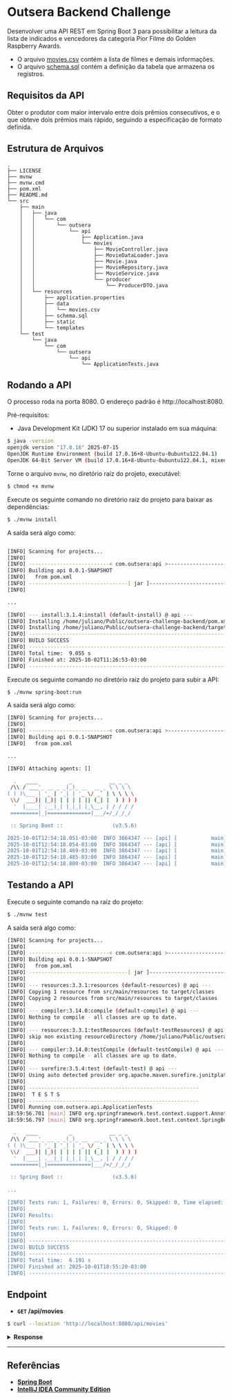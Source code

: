# Outsera Backend Challenge

Desenvolver uma API REST em Spring Boot 3 para possibilitar a leitura da lista de indicados e vencedores da
categoria Pior Filme do Golden Raspberry Awards.

- O arquivo [movies.csv](./src/main/resources/data/movies.csv) contém a lista de filmes e demais informações.
- O arquivo [schema.sql](./src/main/resources/schema.sql) contém a definição da tabela que armazena os registros.

## Requisitos da API

Obter o produtor com maior intervalo entre dois prêmios consecutivos, e o que obteve dois
prêmios mais rápido, seguindo a especificação de formato definida.

## Estrutura de Arquivos

```
.
├── LICENSE
├── mvnw
├── mvnw.cmd
├── pom.xml
├── README.md
└── src
    ├── main
    │   ├── java
    │   │   └── com
    │   │       └── outsera
    │   │           └── api
    │   │               ├── Application.java
    │   │               └── movies
    │   │                   ├── MovieController.java
    │   │                   ├── MovieDataLoader.java
    │   │                   ├── Movie.java
    │   │                   ├── MovieRepository.java
    │   │                   ├── MovieService.java
    │   │                   └── producer
    │   │                       └── ProducerDTO.java
    │   └── resources
    │       ├── application.properties
    │       ├── data
    │       │   └── movies.csv
    │       ├── schema.sql
    │       ├── static
    │       └── templates
    └── test
        └── java
            └── com
                └── outsera
                    └── api
                        └── ApplicationTests.java
```

## Rodando a API

O processo roda na porta 8080. O endereço padrão é http://localhost:8080.

Pré-requisitos:

- Java Development Kit (JDK) 17 ou superior instalado em sua máquina:

```bash
$ java -version
openjdk version "17.0.16" 2025-07-15
OpenJDK Runtime Environment (build 17.0.16+8-Ubuntu-0ubuntu122.04.1)
OpenJDK 64-Bit Server VM (build 17.0.16+8-Ubuntu-0ubuntu122.04.1, mixed mode, sharing)
```

Torne o arquivo ``mvnw``, no diretório raíz do projeto, executável:

```bash
$ chmod +x mvnw
```

Execute os seguinte comando no diretório raiz do projeto para baixar as dependências:

```bash
$ ./mvnw install
```

A saída será algo como:

```bash

[INFO] Scanning for projects...
[INFO] 
[INFO] --------------------------< com.outsera:api >---------------------------
[INFO] Building api 0.0.1-SNAPSHOT
[INFO]   from pom.xml
[INFO] --------------------------------[ jar ]---------------------------------
[INFO] 

...

[INFO] --- install:3.1.4:install (default-install) @ api ---
[INFO] Installing /home/juliano/Public/outsera-challenge-backend/pom.xml to /home/juliano/.m2/repository/com/outsera/api/0.0.1-SNAPSHOT/api-0.0.1-SNAPSHOT.pom
[INFO] Installing /home/juliano/Public/outsera-challenge-backend/target/api-0.0.1-SNAPSHOT.jar to /home/juliano/.m2/repository/com/outsera/api/0.0.1-SNAPSHOT/api-0.0.1-SNAPSHOT.jar
[INFO] ------------------------------------------------------------------------
[INFO] BUILD SUCCESS
[INFO] ------------------------------------------------------------------------
[INFO] Total time:  9.055 s
[INFO] Finished at: 2025-10-02T11:26:53-03:00
[INFO] ------------------------------------------------------------------------

```

Execute os seguinte comando no diretório raiz do projeto para subir a API:

```bash
$ ./mvnw spring-boot:run
```

A saída será algo como:

```bash
[INFO] Scanning for projects...
[INFO] 
[INFO] --------------------------< com.outsera:api >---------------------------
[INFO] Building api 0.0.1-SNAPSHOT
[INFO]   from pom.xml

...

[INFO] Attaching agents: []

  .   ____          _            __ _ _
 /\\ / ___'_ __ _ _(_)_ __  __ _ \ \ \ \
( ( )\___ | '_ | '_| | '_ \/ _` | \ \ \ \
 \\/  ___)| |_)| | | | | || (_| |  ) ) ) )
  '  |____| .__|_| |_|_| |_\__, | / / / /
 =========|_|==============|___/=/_/_/_/

 :: Spring Boot ::                (v3.5.6)

2025-10-01T12:54:18.051-03:00  INFO 3864347 --- [api] [           main] com.outsera.api.ApiApplication           : Starting ApiApplication using Java 17.0.16 with PID 3864347 (/home/juliano/Public/outsera-challenge-backend/target/classes started by juliano in /home/juliano/Public/outsera-challenge-backend)
2025-10-01T12:54:18.054-03:00  INFO 3864347 --- [api] [           main] com.outsera.api.ApiApplication           : No active profile set, falling back to 1 default profile: "default"
2025-10-01T12:54:18.469-03:00  INFO 3864347 --- [api] [           main] .s.d.r.c.RepositoryConfigurationDelegate : Bootstrapping Spring Data JPA repositories in DEFAULT mode.
2025-10-01T12:54:18.485-03:00  INFO 3864347 --- [api] [           main] .s.d.r.c.RepositoryConfigurationDelegate : Finished Spring Data repository scanning in 8 ms. Found 0 JPA repository interfaces.
2025-10-01T12:54:18.800-03:00  INFO 3864347 --- [api] [           main] o.s.b.w.embedded.tomcat.TomcatWebServer  : Tomcat initialized with port 8080 (http)
```

## Testando a API

Execute o seguinte comando na raíz do projeto:

```bash
$ ./mvnw test
````

A saída será algo como:

```bash
[INFO] Scanning for projects...
[INFO] 
[INFO] --------------------------< com.outsera:api >---------------------------
[INFO] Building api 0.0.1-SNAPSHOT
[INFO]   from pom.xml
[INFO] --------------------------------[ jar ]---------------------------------
[INFO] 
[INFO] --- resources:3.3.1:resources (default-resources) @ api ---
[INFO] Copying 1 resource from src/main/resources to target/classes
[INFO] Copying 2 resources from src/main/resources to target/classes
[INFO] 
[INFO] --- compiler:3.14.0:compile (default-compile) @ api ---
[INFO] Nothing to compile - all classes are up to date.
[INFO] 
[INFO] --- resources:3.3.1:testResources (default-testResources) @ api ---
[INFO] skip non existing resourceDirectory /home/juliano/Public/outsera-challenge-backend/src/test/resources
[INFO] 
[INFO] --- compiler:3.14.0:testCompile (default-testCompile) @ api ---
[INFO] Nothing to compile - all classes are up to date.
[INFO] 
[INFO] --- surefire:3.5.4:test (default-test) @ api ---
[INFO] Using auto detected provider org.apache.maven.surefire.junitplatform.JUnitPlatformProvider
[INFO] 
[INFO] -------------------------------------------------------
[INFO]  T E S T S
[INFO] -------------------------------------------------------
[INFO] Running com.outsera.api.ApplicationTests
18:59:56.701 [main] INFO org.springframework.test.context.support.AnnotationConfigContextLoaderUtils -- Could not detect default configuration classes for test class [com.outsera.api.ApplicationTests]: ApplicationTests does not declare any static, non-private, non-final, nested classes annotated with @Configuration.
18:59:56.797 [main] INFO org.springframework.boot.test.context.SpringBootTestContextBootstrapper -- Found @SpringBootConfiguration com.outsera.api.Application for test class com.outsera.api.ApplicationTests

  .   ____          _            __ _ _
 /\\ / ___'_ __ _ _(_)_ __  __ _ \ \ \ \
( ( )\___ | '_ | '_| | '_ \/ _` | \ \ \ \
 \\/  ___)| |_)| | | | | || (_| |  ) ) ) )
  '  |____| .__|_| |_|_| |_\__, | / / / /
 =========|_|==============|___/=/_/_/_/

 :: Spring Boot ::                (v3.5.6)
 
...

[INFO] Tests run: 1, Failures: 0, Errors: 0, Skipped: 0, Time elapsed: 4.555 s -- in com.outsera.api.ApplicationTests
[INFO] 
[INFO] Results:
[INFO] 
[INFO] Tests run: 1, Failures: 0, Errors: 0, Skipped: 0
[INFO] 
[INFO] ------------------------------------------------------------------------
[INFO] BUILD SUCCESS
[INFO] ------------------------------------------------------------------------
[INFO] Total time:  6.191 s
[INFO] Finished at: 2025-10-01T18:55:20-03:00
[INFO] ------------------------------------------------------------------------

```

## Endpoint

- **`GET` /api/movies**

```bash
$ curl --location 'http://localhost:8080/api/movies'
```

<details>
<summary><b>Response</b></summary>

```json
{
  "min": [
    {
      "producer": "Bo Derek",
      "interval": 6,
      "previousWin": 1984,
      "followingWin": 1990
    }
  ],
  "max": [
    {
      "producer": "Matthew Vaughn",
      "interval": 13,
      "previousWin": 2002,
      "followingWin": 2015
    }
  ]
}
```
</details>

---

## Referências

- [**Spring Boot**](https://spring.io/projects/spring-boot)
- [**IntelliJ IDEA Community Edition**](https://www.jetbrains.com/idea/download/?section=linux)